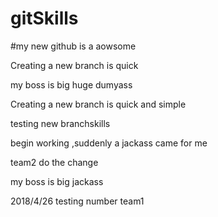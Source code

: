 # gitSkills

#my new github is  a aowsome

Creating a new branch is quick

my boss is  big huge dumyass


Creating a new branch is quick and simple


testing new branchskills



begin working ,suddenly a jackass came for me 


team2 do the change


my boss is big jackass



2018/4/26  testing number team1